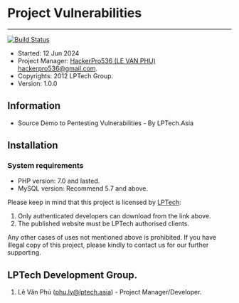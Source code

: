 
# Project Vulnerabilities
----------------------------
[![Build Status](http://img.levanphu.info/public/uploads/icon/passing.svg)](https://lptech.asia)
- Started: 12 Jun 2024
- Project Manager: [HackerPro536 (LE VAN PHU)](https://lptech.asia) <hackerpro536@gmail.com>.
- Copyrights: 2012 LPTech Group.
- Version: 1.0.0

Information
----------------

- Source Demo to Pentesting Vulnerabilities - By LPTech.Asia

Installation
----------------
### System requirements
- PHP version:  7.0 and lasted.
- MySQL version: Recommend 5.7 and above.

Please keep in mind that this project is licensed by [LPTech](https://lptech.asia):

 1. Only authenticated developers can download from the link above.
 2. The published website must be LPTech authorised clients.

Any other cases of uses not mentioned above is prohibited. If you have illegal copy of this project, please kindly to contact us for our further supporting.

LPTech Development Group.
----------------

 1. Lê Văn Phú (phu.lv@lptech.asia) - Project Manager/Developer.
